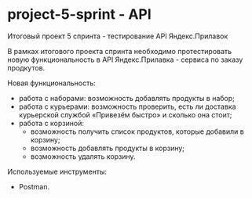 # project-5-sprint - API
Итоговый проект 5 спринта - тестирование API Яндекс.Прилавок

В рамках итогового проекта спринта необходимо протестировать новую функциональность в API Яндекс.Прилавка - сервиса по заказу продкутов.

Новая функциональность:
 - работа с наборами: возможность добавлять продукты в набор;
- работа с курьерами: возможность проверить, есть ли доставка курьерской службой «Привезём быстро» и сколько она стоит;
- работа с корзиной:
  - возможность получить список продуктов, которые добавили в корзину;
  - возможность добавлять продукты в корзину;
  - возможность удалять корзину.

Используемые инструменты:
  - Postman.
